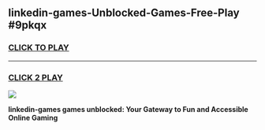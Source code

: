 
## linkedin-games-Unblocked-Games-Free-Play #9pkqx
<h3>
<a href="https://us.freeplayer.one?title=linkedin-games&ref=9M">CLICK TO PLAY</a></h3>
<hr>

<h3>
<a href="https://us.freeplayer.one?title=linkedin-games&ref=9M">CLICK 2 PLAY</a>
  
</h3>

<a href="https://us.freeplayer.one?title=linkedin-games&ref=9M"><img src="https://clearcache.store/games.png"></a>


**linkedin-games games unblocked: Your Gateway to Fun and Accessible Online Gaming**
